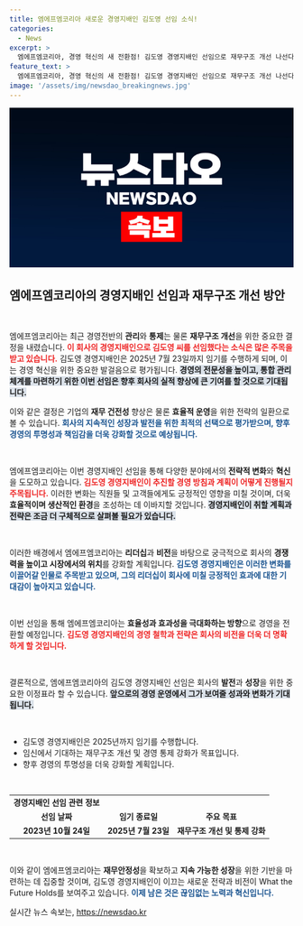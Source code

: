 ```yaml
---
title: 엠에프엠코리아 새로운 경영지배인 김도영 선임 소식!
categories:
  - News
excerpt: >
  엠에프엠코리아, 경영 혁신의 새 전환점! 김도영 경영지배인 선임으로 재무구조 개선 나선다. 이 변화가 회사에 가져올 파장은?
feature_text: >
  엠에프엠코리아, 경영 혁신의 새 전환점! 김도영 경영지배인 선임으로 재무구조 개선 나선다. 이 변화가 회사에 가져올 파장은?
image: '/assets/img/newsdao_breakingnews.jpg'
---
```


<p><img src="/assets/img/newsdao_breakingnews.jpg" alt="flaretime 속보" /></p>

<h2 data-ke-size="size26">엠에프엠코리아의 경영지배인 선임과 재무구조 개선 방안</h2>

<p data-ke-size="size16">&nbsp;</p>

<p>엠에프엠코리아는 최근 경영전반의 <strong>관리</strong>와 <strong>통제</strong>는 물론 <strong>재무구조 개선</strong>을 위한 중요한 결정을 내렸습니다. <b><span style="color: #ee2323;">이 회사의 경영지배인으로 김도영 씨를 선임했다는 소식은 많은 주목을 받고 있습니다.</span></b> 김도영 경영지배인은 2025년 7월 23일까지 임기를 수행하게 되며, 이는 경영 혁신을 위한 중요한 발걸음으로 평가됩니다. <b><span style="background-color: #21538527;">경영의 전문성을 높이고, 통합 관리 체계를 마련하기 위한 이번 선임은 향후 회사의 실적 향상에 큰 기여를 할 것으로 기대됩니다.</span></b> </p>

<p>이와 같은 결정은 기업의 <strong>재무 건전성</strong> 향상은 물론 <strong>효율적 운영</strong>을 위한 전략의 일환으로 볼 수 있습니다. <b><span style="color: #1a5490;">회사의 지속적인 성장과 발전을 위한 최적의 선택으로 평가받으며, 향후 경영의 <strong>투명성</strong>과 <strong>책임감</strong>을 더욱 강화할 것으로 예상됩니다.</span></b></p>

<p data-ke-size="size16">&nbsp;</p>

<p>엠에프엠코리아는 이번 경영지배인 선임을 통해 다양한 분야에서의 <strong>전략적 변화</strong>와 <strong>혁신</strong>을 도모하고 있습니다. <b><span style="color: #ee2323;">김도영 경영지배인이 추진할 경영 방침과 계획이 어떻게 진행될지 주목됩니다.</span></b> 이러한 변화는 직원들 및 고객들에게도 긍정적인 영향을 미칠 것이며, 더욱 <strong>효율적이며 생산적인 환경</strong>을 조성하는 데 이바지할 것입니다. <b><span style="background-color: #21538527;">경영지배인이 취할 계획과 전략은 조금 더 구체적으로 살펴볼 필요가 있습니다.</span></b></p>

<p data-ke-size="size16">&nbsp;</p>

<p>이러한 배경에서 엠에프엠코리아는 <strong>리더십</strong>과 <strong>비전</strong>을 바탕으로 궁극적으로 회사의 <strong>경쟁력을 높이고 시장에서의 위치</strong>를 강화할 계획입니다. <b><span style="color: #1a5490;">김도영 경영지배인은 이러한 변화를 이끌어갈 인물로 주목받고 있으며, 그의 리더십이 회사에 미칠 긍정적인 효과에 대한 기대감이 높아지고 있습니다.</span></b></p>

<p data-ke-size="size16">&nbsp;</p>

<p>이번 선임을 통해 엠에프엠코리아는 <strong>효율성과 효과성을 극대화하는 방향</strong>으로 경영을 전환할 예정입니다. <b><span style="color: #ee2323;">김도영 경영지배인의 경영 철학과 전략은 회사의 비전을 더욱 더 명확하게 할 것입니다.</span></b></p>

<p data-ke-size="size16">&nbsp;</p>

<p>결론적으로, 엠에프엠코리아의 김도영 경영지배인 선임은 회사의 <strong>발전</strong>과 <strong>성장</strong>을 위한 중요한 이정표라 할 수 있습니다. <b><span style="background-color: #21538527;">앞으로의 경영 운영에서 그가 보여줄 성과와 변화가 기대됩니다.</span></b> </p>

<p data-ke-size="size16">&nbsp;</p>

<ul>
<li>김도영 경영지배인은 2025년까지 임기를 수행합니다.</li>
<li>임신에서 기대하는 재무구조 개선 및 경영 통제 강화가 목표입니다.</li>
<li>향후 경영의 투명성을 더욱 강화할 계획입니다.</li>
</ul>

<p data-ke-size="size16">&nbsp;</p>

<table>
<tr>
<td style="text-align: center; height: 17px;"><b>경영지배인 선임 관련 정보</b></td>
</tr>
<tr>
<td style="text-align: center; height: 17px;"><b>선임 날짜</b></td>
<td style="text-align: center; height: 17px;"><b>임기 종료일</b></td>
<td style="text-align: center; height: 17px;"><b>주요 목표</b></td>
</tr>
<tr>
<td style="text-align: center; height: 17px;"><b>2023년 10월 24일</b></td>
<td style="text-align: center; height: 17px;"><b>2025년 7월 23일</b></td>
<td style="text-align: center; height: 17px;"><b>재무구조 개선 및 통제 강화</b></td>
</tr>
</table>

<p data-ke-size="size16">&nbsp;</p>

<p>이와 같이 엠에프엠코리아는 <strong>재무안정성</strong>을 확보하고 <strong>지속 가능한 성장</strong>을 위한 기반을 마련하는 데 집중할 것이며, 김도영 경영지배인이 이끄는 새로운 전략과 비전이 What the Future Holds를 보여주고 있습니다. <b><span style="color: #1a5490;">이제 남은 것은 끊임없는 노력과 혁신입니다.</span></b></p>
실시간 뉴스 속보는, <a href="https://newsdao.kr" rel="dofollow">https://newsdao.kr</a>


